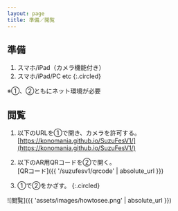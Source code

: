 ```yaml
---
layout: page
title: 準備／閲覧
---
```


## 準備

1. スマホ/iPad（カメラ機能付き）
2. スマホ/iPad/PC etc
{:.circled}

※①、②ともにネット環境が必要

## 閲覧

1. 以下のURLを①で開き、カメラを許可する。  
[https://konomania.github.io/SuzuFesV1/](https://konomania.github.io/SuzuFesV1/)  

2. 以下のAR用QRコードを②で開く。  
[QRコード]({{ '/suzufesv1/qrcode' | absolute_url }})

3. ①で②をかざす。
{:.circled}

![閲覧]({{ 'assets/images/howtosee.png' | absolute_url }})
